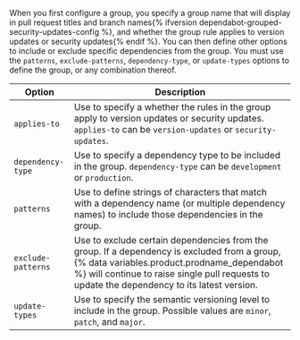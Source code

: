 When you first configure a group, you specify a group name that will display in pull request titles and branch names{% ifversion dependabot-grouped-security-updates-config %}, and whether the group rule applies to version updates or security updates{% endif %}. You can then define other options to include or exclude specific dependencies from the group. You must use the `patterns`, `exclude-patterns`, `dependency-type`, or `update-types` options to define the group, or any combination thereof.

Option | Description |
-------|-------------|
| `applies-to` | Use to specify a whether the rules in the group apply to version updates or security updates. `applies-to` can be `version-updates` or `security-updates`. |
| `dependency-type` | Use to specify a dependency type to be included in the group. `dependency-type` can be `development` or `production`. |
| `patterns` | Use to define strings of characters that match with a dependency name (or multiple dependency names) to include those dependencies in the group. |
| `exclude-patterns` | Use to exclude certain dependencies from the group. If a dependency is excluded from a group, {% data variables.product.prodname_dependabot %} will continue to raise single pull requests to update the dependency to its latest version. |
| `update-types` | Use to specify the semantic versioning level to include in the group. Possible values are `minor`, `patch`, and `major`. |
